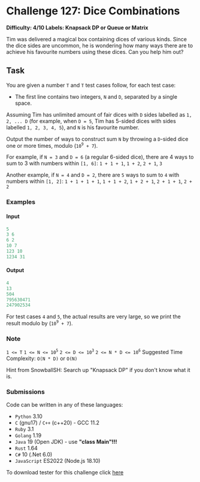 # Challenge 127: Dice Combinations

**Difficulty: 4/10
Labels: Knapsack DP or Queue or Matrix**

Tim was delivered a magical box containing dices of various kinds. Since the dice sides are uncommon, he is wondering how many ways there are to achieve his favourite numbers using these dices. Can you help him out?

## Task

You are given a number `T` and `T` test cases follow, for each test case:

- The first line contains two integers, `N` and `D`, separated by a single space.

Assuming Tim has unlimited amount of fair dices with `D` sides labelled as `1, 2, ... D` (for example, when `D = 5`, Tim has 5-sided dices with sides labelled `1, 2, 3, 4, 5`), and `N` is his favourite number.

Output the number of ways to construct sum `N` by throwing a `D`-sided dice one or more times, modulo (`10`<sup>`9`</sup>` + 7`).

For example, if `N = 3` and `D = 6` (a regular 6-sided dice), there are 4 ways to sum to 3 with numbers within `[1, 6]`:
`1 + 1 + 1`, `1 + 2`, `2 + 1`, `3`

Another example, if `N = 4` and `D = 2`, there are `5` ways to sum to `4` with numbers within `[1, 2]`:
`1 + 1 + 1 + 1`, `1 + 1 + 2`, `1 + 2 + 1`, `2 + 1 + 1`, `2 + 2`

### Examples

#### Input

```rust
5
3 6
6 2
10 7
123 10
1234 31
```

#### Output

```rust
4
13
504
795630471
247902534
```

For test cases `4` and `5`, the actual results are very large, so we print the result modulo by (`10`<sup>`9`</sup>` + 7`).

### Note

`1 <= T`
`1 <= N <= 10`<sup>`5`</sup>
`2 <= D <= 10`<sup>`3`</sup>
`2 <= N * D <= 10`<sup>`6`</sup>
Suggested Time Complexity: `O(N * D)` or `O(N)`

Hint from SnowballSH: Search up "Knapsack DP" if you don't know what it is.

### Submissions

Code can be written in any of these languages:

- `Python` 3.10
- `C` (gnu17) / `C++` (c++20) - GCC 11.2
- `Ruby` 3.1
- `Golang` 1.19
- `Java` 19 (Open JDK) - use **"class Main"!!!**
- `Rust` 1.64
- `C#` 10 (.Net 6.0)
- `JavaScript` ES2022 (Node.js 18.10)

To download tester for this challenge click [here](https://downgit.github.io/#/home?url=https://github.com/Pomroka/PreviousChallenges/tree/main/Challenge_127)
